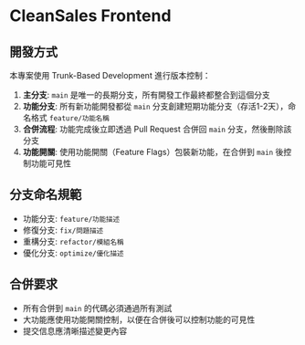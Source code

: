 # CleanSales Frontend

## 開發方式

本專案使用 Trunk-Based Development 進行版本控制：

1. **主分支**: `main` 是唯一的長期分支，所有開發工作最終都整合到這個分支
2. **功能分支**: 所有新功能開發都從 `main` 分支創建短期功能分支（存活1-2天），命名格式 `feature/功能名稱`
3. **合併流程**: 功能完成後立即透過 Pull Request 合併回 `main` 分支，然後刪除該分支
4. **功能開關**: 使用功能開關（Feature Flags）包裝新功能，在合併到 `main` 後控制功能可見性

## 分支命名規範

- 功能分支: `feature/功能描述`
- 修復分支: `fix/問題描述`
- 重構分支: `refactor/模組名稱`
- 優化分支: `optimize/優化描述`

## 合併要求

- 所有合併到 `main` 的代碼必須通過所有測試
- 大功能應使用功能開關控制，以便在合併後可以控制功能的可見性
- 提交信息應清晰描述變更內容
